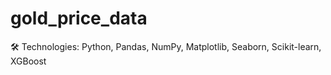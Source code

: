 # gold_price_data
🛠 Technologies: Python, Pandas, NumPy, Matplotlib, Seaborn, Scikit-learn, XGBoost
